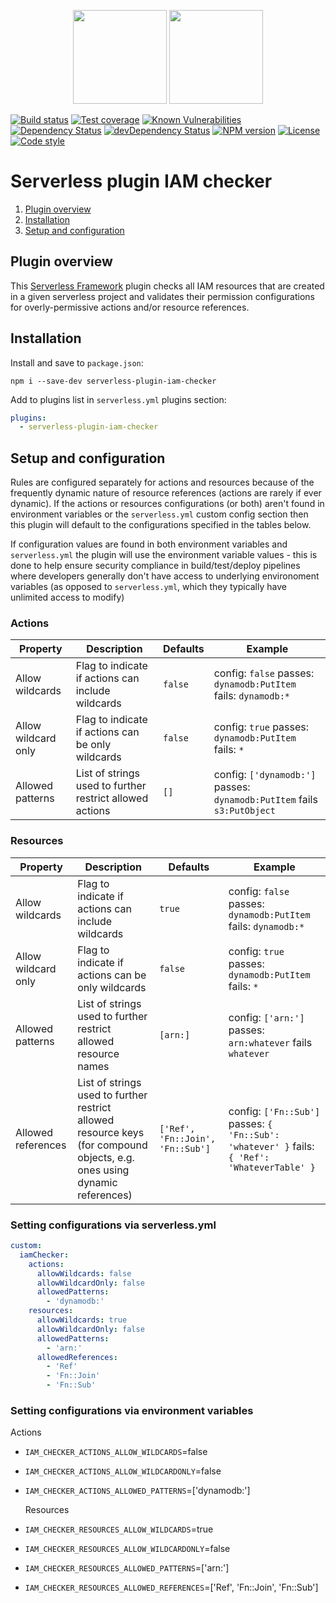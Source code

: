 <p align="center">
  <img height="150" src="https://avatars0.githubusercontent.com/u/36457275?s=400&u=16d355f384ed7f8e0655b7ed1d70ff2e411690d8&v=4e">
  <img height="150" src="https://user-images.githubusercontent.com/2955468/44874521-6cb2c980-ac69-11e8-936b-b02a3519c4ec.png">
</p>

[![Build status][build-badge]][build-badge-url]
[![Test coverage][coverage-badge]][coverage-badge-url]
[![Known Vulnerabilities][vulnerability-badge]][vulnerability-badge-url]
[![Dependency Status][dependency-badge]][dependency-badge-url]
[![devDependency Status][dev-dependency-badge]][dev-dependency-badge-url]
[![NPM version][latest-version-badge]][latest-version-badge-url]
[![License][license-badge]][license-badge-url]
[![Code style][formatter-badge]][formatter-badge-url]

# Serverless plugin IAM checker

1. [Plugin overview](#plugin-overview)
1. [Installation](#installation)
1. [Setup and configuration](#setup-and-configuration)

## Plugin overview

This [Serverless Framework](https://github.com/serverless/serverless) plugin checks all IAM resources that are created in a given serverless project and validates their permission configurations for overly-permissive actions and/or resource references.

## Installation

Install and save to `package.json`:

`npm i --save-dev serverless-plugin-iam-checker`

Add to plugins list in `serverless.yml` plugins section:

```yml
plugins:
  - serverless-plugin-iam-checker
```

## Setup and configuration

Rules are configured separately for actions and resources because of the frequently dynamic nature of resource references (actions are rarely if ever dynamic). If the actions or resources configurations (or both) aren't found in environment variables or the `serverless.yml` custom config section then this plugin will default to the configurations specified in the tables below.

If configuration values are found in both environment variables and `serverless.yml` the plugin will use the environment variable values - this is done to help ensure security compliance in build/test/deploy pipelines where developers generally don't have access to underlying environoment variables (as opposed to `serverless.yml`, which they typically have unlimited access to modify)

### Actions

| Property            | Description                                              | Defaults | Example                                                                 |
| ------------------- | -------------------------------------------------------- | -------- | ----------------------------------------------------------------------- |
| Allow wildcards     | Flag to indicate if actions can include wildcards        | `false`  | config: `false` passes: `dynamodb:PutItem` fails: `dynamodb:*`          |
| Allow wildcard only | Flag to indicate if actions can be only wildcards        | `false`  | config: `true` passes: `dynamodb:PutItem` fails: `*`                    |
| Allowed patterns    | List of strings used to further restrict allowed actions | `[]`     | config: `['dynamodb:']` passes: `dynamodb:PutItem` fails `s3:PutObject` |

### Resources

| Property            | Description                                                                                                               | Defaults                         | Example                                                                                       |
| ------------------- | ------------------------------------------------------------------------------------------------------------------------- | -------------------------------- | --------------------------------------------------------------------------------------------- |
| Allow wildcards     | Flag to indicate if actions can include wildcards                                                                         | `true`                           | config: `false` passes: `dynamodb:PutItem` fails: `dynamodb:*`                                |
| Allow wildcard only | Flag to indicate if actions can be only wildcards                                                                         | `false`                          | config: `true` passes: `dynamodb:PutItem` fails: `*`                                          |
| Allowed patterns    | List of strings used to further restrict allowed resource names                                                           | `[arn:]`                         | config: `['arn:']` passes: `arn:whatever` fails `whatever`                                    |
| Allowed references  | List of strings used to further restrict allowed resource keys (for compound objects, e.g. ones using dynamic references) | `['Ref', 'Fn::Join', 'Fn::Sub']` | config: `['Fn::Sub']` passes: `{ 'Fn::Sub': 'whatever' }` fails: `{ 'Ref': 'WhateverTable' }` |

### Setting configurations via serverless.yml

```yml
custom:
  iamChecker:
    actions:
      allowWildcards: false
      allowWildcardOnly: false
      allowedPatterns:
        - 'dynamodb:'
    resources:
      allowWildcards: true
      allowWildcardOnly: false
      allowedPatterns:
        - 'arn:'
      allowedReferences:
        - 'Ref'
        - 'Fn::Join'
        - 'Fn::Sub'
```

### Setting configurations via environment variables

Actions

- `IAM_CHECKER_ACTIONS_ALLOW_WILDCARDS`=false
- `IAM_CHECKER_ACTIONS_ALLOW_WILDCARDONLY`=false
- `IAM_CHECKER_ACTIONS_ALLOWED_PATTERNS`=['dynamodb:']

  Resources

- `IAM_CHECKER_RESOURCES_ALLOW_WILDCARDS`=true
- `IAM_CHECKER_RESOURCES_ALLOW_WILDCARDONLY`=false
- `IAM_CHECKER_RESOURCES_ALLOWED_PATTERNS`=['arn:']
- `IAM_CHECKER_RESOURCES_ALLOWED_REFERENCES`=['Ref', 'Fn::Join', 'Fn::Sub']

[build-badge]: https://circleci.com/gh/manwaring/serverless-plugin-iam-checker.svg?style=shield&circle-token=1a965ecc2e543ea066f490fed6e2cca837d74f0d
[build-badge-url]: https://circleci.com/gh/manwaring/serverless-plugin-iam-checker
[coverage-badge]: https://codecov.io/gh/manwaring/serverless-plugin-iam-checker/branch/master/graph/badge.svg
[coverage-badge-url]: https://codecov.io/gh/manwaring/serverless-plugin-iam-checker
[dependency-badge]: https://david-dm.org/manwaring/serverless-plugin-iam-checker.svg
[dependency-badge-url]: https://david-dm.org/manwaring/serverless-plugin-iam-checker
[dev-dependency-badge]: https://david-dm.org/manwaring/serverless-plugin-iam-checker/dev-status.svg
[dev-dependency-badge-url]: https://david-dm.org/manwaring/serverless-plugin-iam-checker?type=dev
[formatter-badge]: https://img.shields.io/badge/code_style-prettier-ff69b4.svg?style=flat-square
[formatter-badge-url]: #badge
[license-badge]: https://img.shields.io/npm/l/serverless-plugin-iam-checker.svg
[license-badge-url]: https://www.npmjs.com/package/serverless-plugin-iam-checker
[vulnerability-badge]: https://snyk.io/test/github/manwaring/serverless-plugin-iam-checker/badge.svg?targetFile=package.json
[vulnerability-badge-url]: https://snyk.io/test/github/manwaring/serverless-plugin-iam-checker?targetFile=package.json
[latest-version-badge]: https://img.shields.io/npm/v/serverless-plugin-iam-checker/latest.svg
[latest-version-badge-url]: https://npmjs.com/package/serverless-plugin-iam-checker
